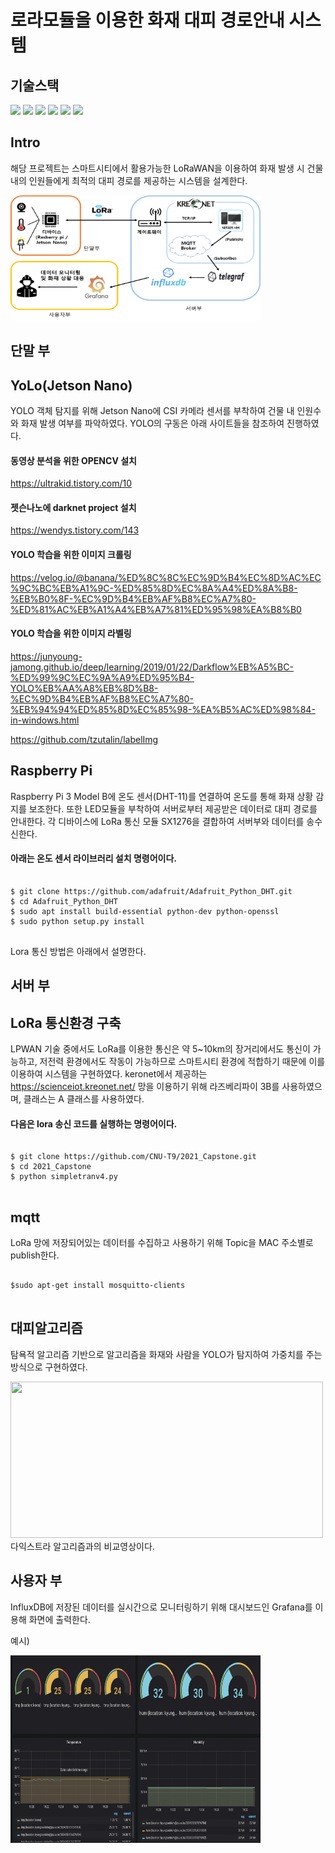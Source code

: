 # 로라모듈을 이용한 화재 대피 경로안내 시스템

## 기술스택
<img src="https://img.shields.io/badge/json-000000?style=flat-square&logo=json&logoColor=white&link=https://ko.wikipedia.org/wiki/JSON"> <img src="https://img.shields.io/badge/Grafana-F46800?style=flat-square&logo=Grafana&logoColor=white&link=https://grafana.com"> <img src="https://img.shields.io/badge/InfluxDB-22ADF6?style=flat-square&logo=InfluxDB&logoColor=white&link=https://grafana.com"> <img src="https://img.shields.io/badge/Linux-FCC624?style=flat-square&logo=Linux&logoColor=white&link=https://grafana.com"> <img src="https://img.shields.io/badge/Python-3776AB?style=flat-square&logo=Python&logoColor=white&link=https://grafana.com"> <img src="https://img.shields.io/badge/MQTT-3C5280?style=flat-square&logo=Eclipse-Mosquitto&logoColor=white">

## Intro

해당 프로젝트는 스마트시티에서 활용가능한 LoRaWAN을 이용하여 화재 발생 시 건물 내의 인원들에게 최적의 대피 경로를 제공하는 시스템을 설계한다. 

<img src="/img/Architecture.png" width="400px" height="200px"></img><br/>

## 단말 부
## YoLo(Jetson Nano)
YOLO 객체 탐지를 위해 Jetson Nano에 CSI 카메라 센서를 부착하여 건물 내 인원수와 화재 발생 여부를 파악하였다. YOLO의 구동은 아래 사이트들을 참조하여 진행하였다.

#### 동영상 분석을 위한 OPENCV 설치
https://ultrakid.tistory.com/10

#### 젯슨나노에 darknet project 설치
https://wendys.tistory.com/143

#### YOLO 학습을 위한 이미지 크롤링
https://velog.io/@banana/%ED%8C%8C%EC%9D%B4%EC%8D%AC%EC%9C%BC%EB%A1%9C-%ED%85%8D%EC%8A%A4%ED%8A%B8-%EB%B0%8F-%EC%9D%B4%EB%AF%B8%EC%A7%80-%ED%81%AC%EB%A1%A4%EB%A7%81%ED%95%98%EA%B8%B0

#### YOLO 학습을 위한 이미지 라벨링
https://junyoung-jamong.github.io/deep/learning/2019/01/22/Darkflow%EB%A5%BC-%ED%99%9C%EC%9A%A9%ED%95%B4-YOLO%EB%AA%A8%EB%8D%B8-%EC%9D%B4%EB%AF%B8%EC%A7%80-%EB%94%94%ED%85%8D%EC%85%98-%EA%B5%AC%ED%98%84-in-windows.html

https://github.com/tzutalin/labelImg

## Raspberry Pi
Raspberry Pi 3 Model B에 온도 센서(DHT-11)를 연결하여 온도를 통해 화재 상황 감지를 보조한다. 또한 LED모듈을 부착하여 서버로부터 제공받은 데이터로 대피 경로를 안내한다. 각 디바이스에 LoRa 통신 모듈 SX1276을 결합하여 서버부와 데이터를 송수신한다.

#### 아래는 온도 센서 라이브러리 설치 명령어이다.
<pre>
<code>
$ git clone https://github.com/adafruit/Adafruit_Python_DHT.git
$ cd Adafruit_Python_DHT
$ sudo apt install build-essential python-dev python-openssl
$ sudo python setup.py install
</code>
</pre>

Lora 통신 방법은 아래에서 설명한다.

## 서버 부
## LoRa 통신환경 구축
LPWAN 기술 중에서도 LoRa를 이용한 통신은 약 5~10km의 장거리에서도 통신이 가능하고, 저전력 환경에서도 작동이 가능하므로 스마트시티 환경에 적합하기 때문에 이를 이용하여 시스템을 구현하였다. keronet에서 제공하는 https://scienceiot.kreonet.net/ 망을 이용하기 위해 라즈베리파이 3B를 사용하였으며, 클래스는 A 클래스를 사용하였다.

#### 다음은 lora 송신 코드를 실행하는 명령어이다.
<pre>
<code>
$ git clone https://github.com/CNU-T9/2021_Capstone.git
$ cd 2021_Capstone
$ python simpletranv4.py
</code>
</pre>


## mqtt
LoRa 망에 저장되어있는 데이터를 수집하고 사용하기 위해 Topic을 MAC 주소별로 publish한다.

<pre>
<code>
$sudo apt-get install mosquitto-clients
</code>
</pre>

## 대피알고리즘
탐욕적 알고리즘 기반으로 알고리즘을 화재와 사람을 YOLO가 탐지하여 가중치를 주는 방식으로 구현하였다.

<img width=500, height=250 src=https://user-images.githubusercontent.com/81306489/120764489-280f9780-c553-11eb-9513-ccefe4a7a77e.gif>
다익스트라 알고리즘과의 비교영상이다.

## 사용자 부
InfluxDB에 저장된 데이터를 실시간으로 모니터링하기 위해 대시보드인 Grafana를 이용해 화면에 출력한다.

예시)

<img src="/img/grafana.jpg" width="400px" height="300px"></img><br/>







